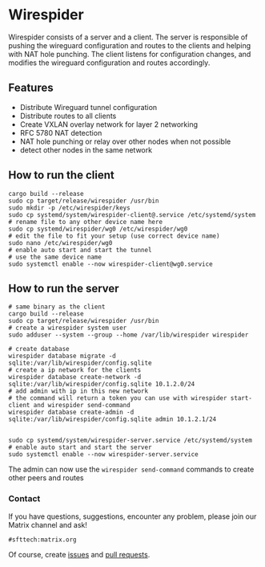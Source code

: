 # Wirespider

Wirespider consists of a server and a client. The server is responsible of pushing the wireguard configuration and routes to the clients and helping with NAT hole punching. The client listens for configuration changes, and modifies the wireguard configuration and routes accordingly.

## Features
* Distribute Wireguard tunnel configuration
* Distribute routes to all clients
* Create VXLAN overlay network for layer 2 networking
* RFC 5780 NAT detection
* NAT hole punching or relay over other nodes when not possible
* detect other nodes in the same network


## How to run the client
```
cargo build --release
sudo cp target/release/wirespider /usr/bin
sudo mkdir -p /etc/wirespider/keys
sudo cp systemd/system/wirespider-client@.service /etc/systemd/system
# rename file to any other device name here
sudo cp systemd/wirespider/wg0 /etc/wirespider/wg0
# edit the file to fit your setup (use correct device name)
sudo nano /etc/wirespider/wg0
# enable auto start and start the tunnel
# use the same device name
sudo systemctl enable --now wirespider-client@wg0.service
```

## How to run the server
```
# same binary as the client
cargo build --release
sudo cp target/release/wirespider /usr/bin
# create a wirespider system user
sudo adduser --system --group --home /var/lib/wirespider wirespider

# create database
wirespider database migrate -d sqlite:/var/lib/wirespider/config.sqlite
# create a ip network for the clients
wirespider database create-network -d sqlite:/var/lib/wirespider/config.sqlite 10.1.2.0/24
# add admin with ip in this new network
# the command will return a token you can use with wirespider start-client and wirespider send-command
wirespider database create-admin -d sqlite:/var/lib/wirespider/config.sqlite admin 10.1.2.1/24


sudo cp systemd/system/wirespider-server.service /etc/systemd/system
# enable auto start and start the server
sudo systemctl enable --now wirespider-server.service
```

The admin can now use the `wirespider send-command` commands to create other peers and routes

### Contact

If you have questions, suggestions, encounter any problem,
please join our Matrix channel and ask!

```
#sfttech:matrix.org
```

Of course, create [issues](https://github.com/SFTtech/wirespider/issues)
and [pull requests](https://github.com/SFTtech/wirespider/pulls).